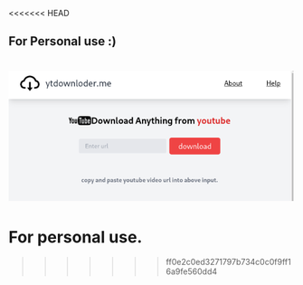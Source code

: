 <<<<<<< HEAD
## For Personal use :)
![Image](/frontend/src/assets/op.png)
=======
# For personal use.
>>>>>>> ff0e2c0ed3271797b734c0c0f9ff16a9fe560dd4
